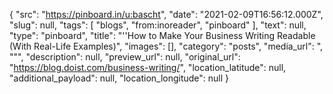 {
  "src": "https://pinboard.in/u:bascht",
  "date": "2021-02-09T16:56:12.000Z",
  "slug": null,
  "tags": [
    "blogs",
    "from:inoreader",
    "pinboard"
  ],
  "text": null,
  "type": "pinboard",
  "title": "''How to Make Your Business Writing Readable (With Real-Life Examples)",
  "images": [],
  "category": "posts",
  "media_url": ", \"\"",
  "description": null,
  "preview_url": null,
  "original_url": "https://blog.doist.com/business-writing/",
  "location_latitude": null,
  "additional_payload": null,
  "location_longitude": null
}